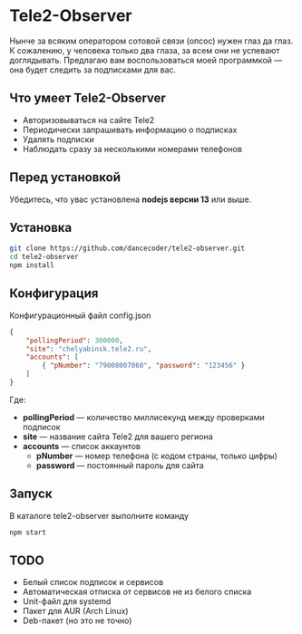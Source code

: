 # Tele2-Observer
Нынче за всяким оператором сотовой связи (опсос) нужен глаз да глаз. К сожалению, у человека только два глаза, за всем они не успевают доглядывать. Предлагаю вам воспользоваться моей программкой — она будет следить за подписками для вас.

## Что умеет Tele2-Observer
- Авторизовываться на сайте Tele2 
- Периодически запрашивать информацию о подписках
- Удалять подписки
- Наблюдать сразу за несколькими номерами телефонов

## Перед установкой
Убедитесь, что увас установлена **nodejs версии 13** или выше.

## Установка
```bash
git clone https://github.com/dancecoder/tele2-observer.git
cd tele2-observer
npm install
```

## Конфигурация
Конфигурационный файл config.json
```json
{
	"pollingPeriod": 300000,
	"site": "chelyabinsk.tele2.ru",
	"accounts": [
		{ "pNumber": "79008007060", "password": "123456" }
	]
}
```
Где:
- **pollingPeriod** — количество миллисекунд между проверками подписок
- **site** — название сайта Tele2 для вашего региона
- **accounts** — список аккаунтов 
	- **pNumber** — номер телефона (с кодом страны, только цифры)
	- **password** — постоянный пароль для сайта

## Запуск
В каталоге tele2-observer выполните команду
```bash
npm start
```

## TODO
- Белый список подписок и сервисов
- Автоматическая отписка от сервисов не из белого списка
- Unit-файл для systemd
- Пакет для AUR (Arch Linux)
- Deb-пакет (но это не точно)
